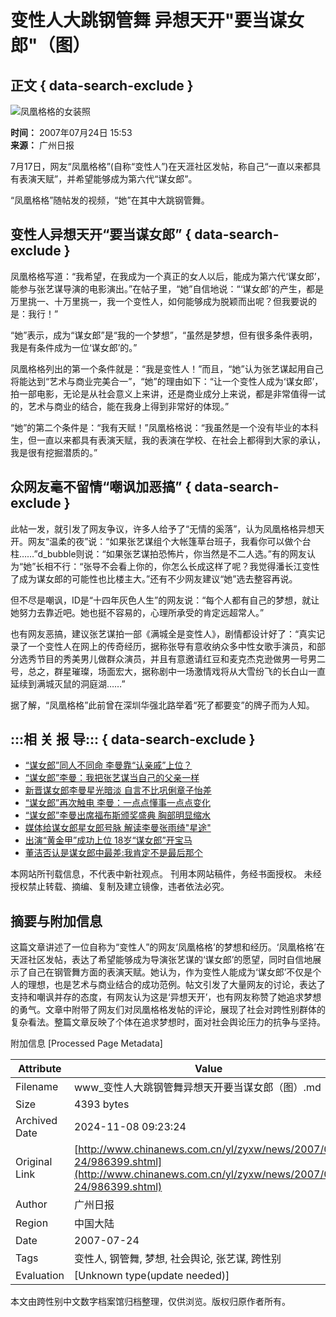 # 变性人大跳钢管舞 异想天开"要当谋女郎"（图）

## 正文 { data-search-exclude }


![凤凰格格的女装照](U120P4T8D986399F107DT20070724155337.jpg)

**时间：** 2007年07月24日 15:53  
**来源：** 广州日报  

7月17日，网友“凤凰格格”(自称“变性人”)在天涯社区发帖，称自己“一直以来都具有表演天赋”，并希望能够成为第六代“谋女郎”。

“凤凰格格”随帖发的视频，“她”在其中大跳钢管舞。

## 变性人异想天开“要当谋女郎” { data-search-exclude }

凤凰格格写道：“我希望，在我成为一个真正的女人以后，能成为第六代‘谋女郎’，能参与张艺谋导演的电影演出。”在帖子里，“她”自信地说：“‘谋女郎’的产生，都是万里挑一、十万里挑一，我一个变性人，如何能够成为脱颖而出呢？但我要说的是：我行！”

“她”表示，成为“谋女郎”是“我的一个梦想”，“虽然是梦想，但有很多条件表明，我是有条件成为一位‘谋女郎’的。”

凤凰格格列出的第一个条件就是：“我是变性人！”而且，“她”认为张艺谋起用自己将能达到“艺术与商业完美合一”，“她”的理由如下：“让一个变性人成为‘谋女郎’，拍一部电影，无论是从社会意义上来讲，还是商业成分上来说，都是非常值得一试的，艺术与商业的结合，能在我身上得到非常好的体现。”

“她”的第二个条件是：“我有天赋！”凤凰格格说：“我虽然是一个没有毕业的本科生，但一直以来都具有表演天赋，我的表演在学校、在社会上都得到大家的承认，我是很有挖掘潜质的。”

## 众网友毫不留情“嘲讽加恶搞” { data-search-exclude }

此帖一发，就引发了网友争议，许多人给予了“无情的奚落”，认为凤凰格格异想天开。网友“温柔的夜”说：“如果张艺谋组个大帐篷草台班子，我看你可以做个台柱……”d_bubble则说：“如果张艺谋拍恐怖片，你当然是不二人选。”有的网友认为“她”长相不行：“张导不会看上你的，你怎么长成这样了呢？我觉得潘长江变性了成为谋女郎的可能性也比楼主大。”还有不少网友建议“她”选去整容再说。

但不尽是嘲讽，ID是“十四年灰色人生”的网友说：“每个人都有自己的梦想，就让她努力去靠近吧。她也挺不容易的，心理所承受的肯定远超常人。”

也有网友恶搞，建议张艺谋拍一部《满城全是变性人》，剧情都设计好了：“真实记录了一个变性人在网上的传奇经历，据称张导有意收纳众多中性女歌手演员，和部分选秀节目的秀美男儿做群众演员，并且有意邀请红豆和麦克杰克逊做男一号男二号，总之，群星璀璨，场面宏大，据称剧中一场激情戏将从大雪纷飞的长白山一直延续到满城灭鼠的洞庭湖……”

据了解，“凤凰格格”此前曾在深圳华强北路举着“死了都要变”的牌子而为人知。

## :::相 关 报 导::: { data-search-exclude }

- [“谋女郎”同人不同命 李曼靠“认亲戚”上位？](http://www.chinanews.com.cn/yl/mxzz/news/2007/06-08/953745.shtml)
- [“谋女郎”李曼：我把张艺谋当自己的父亲一样](http://www.chinanews.com.cn/yl/yrfc/news/2007/05-25/943203.shtml) 
- [新晋谋女郎李曼星光暗淡 自言不比巩俐章子怡差](http://www.chinanews.com.cn/yl/dyzx/news/2007/04-28/925994.shtml)
- [“谋女郎”再次触电 李曼：一点点懂事一点点变化](http://www.chinanews.com.cn/yl/yrfc/news/2007/04-24/922530.shtml)
- [“谋女郎”李曼出席福布斯颁奖盛典 胸部明显缩水](http://www.chinanews.com.cn/yl/yrfc/news/2007/04-13/914862.shtml)
- [媒体给谋女郎星女郎号脉 解读李曼张雨绮"星途"](http://www.chinanews.com.cn/yl/news/2007/04-11/913367.shtml)
- [出演“黄金甲”成功上位 18岁“谋女郎”开宝马](http://www.chinanews.com.cn/yl/yrfc/news/2007/03-19/894726.shtml)
- [董洁否认是谋女郎中最差:我肯定不是最后那个](http://www.chinanews.com.cn/yl/mxzz/news/2007/01-11/852778.shtml)

本网站所刊载信息，不代表中新社观点。 刊用本网站稿件，务经书面授权。 未经授权禁止转载、摘编、复制及建立镜像，违者依法必究。

## 摘要与附加信息

<!-- tcd_abstract -->
这篇文章讲述了一位自称为“变性人”的网友‘凤凰格格’的梦想和经历。‘凤凰格格’在天涯社区发帖，表达了希望能够成为导演张艺谋的‘谋女郎’的愿望，同时自信地展示了自己在钢管舞方面的表演天赋。她认为，作为变性人能成为‘谋女郎’不仅是个人的理想，也是艺术与商业结合的成功范例。帖文引发了大量网友的讨论，表达了支持和嘲讽并存的态度，有网友认为这是‘异想天开’，也有网友称赞了她追求梦想的勇气。文章中附带了网友们对凤凰格格发帖的评论，展现了社会对跨性别群体的复杂看法。整篇文章反映了个体在追求梦想时，面对社会舆论压力的抗争与坚持。
<!-- tcd_abstract_end -->

附加信息 [Processed Page Metadata]

| Attribute       | Value                                  |
|-----------------|----------------------------------------|
| Filename        | www_变性人大跳钢管舞异想天开要当谋女郎（图）.md                             |
| Size            | 4393 bytes                           |
| Archived Date   | 2024-11-08 09:23:24                             |
| Original Link   | [http://www.chinanews.com.cn/yl/zyxw/news/2007/07-24/986399.shtml](http://www.chinanews.com.cn/yl/zyxw/news/2007/07-24/986399.shtml)                       |
| Author          | 广州日报                               |
| Region          | 中国大陆                               |
| Date            | 2007-07-24                                 |
| Tags            | 变性人, 钢管舞, 梦想, 社会舆论, 张艺谋, 跨性别                                 |
| Evaluation            | [Unknown type(update needed)]                                 |
<!-- tcd_table_end -->

本文由跨性别中文数字档案馆归档整理，仅供浏览。版权归原作者所有。
